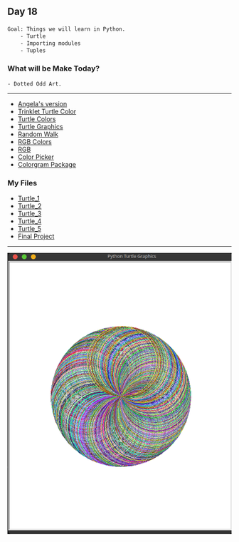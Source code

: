 ## Day 18

    Goal: Things we will learn in Python.
        - Turtle
        - Importing modules
        - Tuples

### What will be Make Today?
    - Dotted Odd Art.

----------------------------------------------------------------------------------------
- [Angela's version](https://replit.com/@appbrewery/quiz-game-final?embed=1)
- [Trinklet Turtle Color](https://trinket.io/docs/colors)
- [Turtle Colors](https://cs111.wellesley.edu/reference/colors)
- [Turtle Graphics](https://docs.python.org/3/library/turtle.html)
- [Random Walk](https://en.wikipedia.org/wiki/Random_walk)
- [RGB Colors](https://www.rapidtables.com/web/color/RGB_Color.html)
- [RGB](https://www.w3schools.com/colors/colors_rgb.asp)
- [Color Picker](https://www.w3schools.com/colors/colors_picker.asp)
- [Colorgram Package](https://pypi.org/project/colorgram.py/)

### My Files

- [Turtle_1](Turtle_Challenge_1.py)
- [Turtle_2](Turtle_Challenge_2.py)
- [Turtle_3](Turtle_Challenge_3.py)
- [Turtle_4](Turtle_Challenge_4.py)
- [Turtle_5](Turtle_Challenge_5.py)
- [Final Project](Final_Project.py)

------------------------------------------------------------------------------------
![Spirograph](spairograph.png)